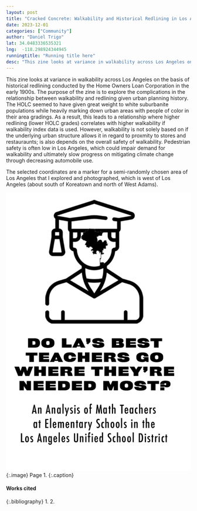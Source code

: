 ```yaml
---
layout: post
title: "Cracked Concrete: Walkability and Historical Redlining in Los Angeles"
date: 2023-12-01
categories: ["Community"]
author: "Daniel Trigo"
lat: 34.0483336535321 
lng:  -118.298924344945
runningtitle: "Running title here"
desc: "This zine looks at variance in walkability across Los Angeles on the basis of historical redlining conducted by the Home Owners Loan Corporation in the early 1900s."
---
```

This zine looks at variance in walkability across Los Angeles on the basis of historical redlining conducted by the Home Owners Loan Corporation in the early 1900s. The purpose of the zine is to explore the complications in the relationship between walkability and redlining given urban planning history. The HOLC seemed to have given great weight to white suburbanite populations while heavily marking down urban areas with people of color in their area gradings. As a result, this leads to a relationship where higher redlining (lower HOLC grades) correlates with higher walkability if walkability index data is used. However, walkability is not solely based on if the underlying urban structure allows it in regard to proxmity to stores and restauraunts; is also depends on the overall safety of walkability. Pedestrian safety is often low in Los Angeles, which could impair demand for walkability and ultimately slow progress on mitigating climate change through decreasing automobile use. 

The selected coordinates are a marker for a semi-randomly chosen area of Los Angeles that I explored and photographed, which is west of Los Angeles (about south of Koreatown and north of West Adams). 

![Zine1](images/Brown1.png)
   {:.image}
Page 1.
   {:.caption}
 


#### Works cited

{:.bibliography}
1. 
2. 
